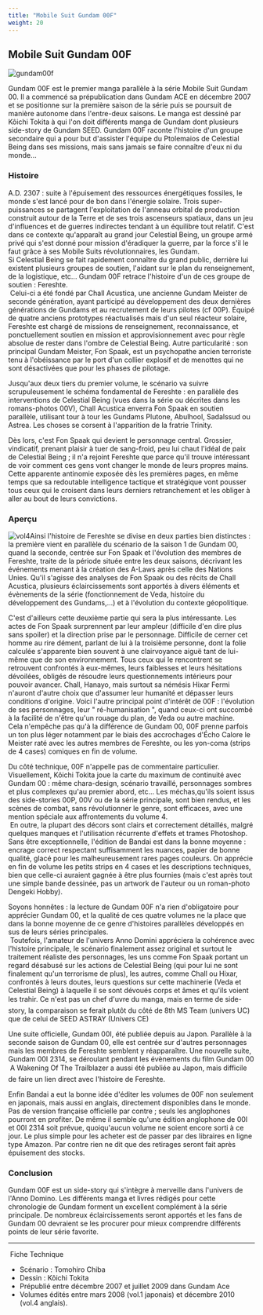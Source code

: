```yaml
---
title: "Mobile Suit Gundam 00F"
weight: 20
---
```


Mobile Suit Gundam 00F
----------------------


![gundam00f](/images/stories/manga/gundam00f/gundam00f.jpg)


Gundam 00F est le premier manga parallèle à la série Mobile Suit Gundam 00. Il a commencé sa prépublication dans Gundam ACE en décembre 2007 et se positionne sur la première saison de la série puis se poursuit de manière autonome dans l'entre-deux saisons. Le manga est dessiné par Kôichi Tokita à qui l'on doit différents manga de Gundam dont plusieurs side-story de Gundam SEED. Gundam 00F raconte l'histoire d'un groupe secondaire qui a pour but d'assister l'équipe du Ptolemaios de Celestial Being dans ses missions, mais sans jamais se faire connaître d'eux ni du monde... 


### Histoire


A.D. 2307 : suite à l'épuisement des ressources énergétiques fossiles, le monde s'est lancé pour de bon dans l'énergie solaire. Trois super-puissances se partagent l'exploitation de l'anneau orbital de production construit autour de la Terre et de ses trois ascenseurs spatiaux, dans un jeu d'influences et de guerres indirectes tendant à un équilibre tout relatif. C'est dans ce contexte qu'apparaît au grand jour Celestial Being, un groupe armé privé qui s'est donné pour mission d'éradiquer la guerre, par la force s'il le faut grâce à ses Mobile Suits révolutionnaires, les Gundam.  
 Si Celestial Being se fait rapidement connaître du grand public, derrière lui existent plusieurs groupes de soutien, l'aidant sur le plan du renseignement, de la logistique, etc... Gundam 00F retrace l'histoire d'un de ces groupe de soutien : Fereshte.  
 Celui-ci a été fondé par Chall Acustica, une ancienne Gundam Meister de seconde génération, ayant participé au développement des deux dernières générations de Gundams et au recrutement de leurs pilotes (cf 00P). Équipé de quatre anciens prototypes réactualisés mais d'un seul réacteur solaire, Fereshte est chargé de missions de renseignement, reconnaissance, et ponctuellement soutien en mission et approvisionnement avec pour règle absolue de rester dans l'ombre de Celestial Being. Autre particularité : son principal Gundam Meister, Fon Spaak, est un psychopathe ancien terroriste tenu à l'obéissance par le port d'un collier explosif et de menottes qui ne sont désactivées que pour les phases de pilotage.


Jusqu'aux deux tiers du premier volume, le scénario va suivre scrupuleusement le schéma fondamental de Fereshte : en parallèle des interventions de Celestial Being (vues dans la série ou décrites dans les romans-photos 00V), Chall Acustica enverra Fon Spaak en soutien parallèle, utilisant tour à tour les Gundams Plutone, Abulhool, Sadalssud ou Astrea. Les choses se corsent à l'apparition de la fratrie Trinity.


Dès lors, c'est Fon Spaak qui devient le personnage central. Grossier, vindicatif, prenant plaisir à tuer de sang-froid, peu lui chaut l'idéal de paix de Celestial Being ; il n'a rejoint Fereshte que parce qu'il trouve intéressant de voir comment ces gens vont changer le monde de leurs propres mains. Cette apparente antinomie exposée dès les premières pages, en même temps que sa redoutable intelligence tactique et stratégique vont pousser tous ceux qui le croisent dans leurs derniers retranchement et les obliger à aller au bout de leurs convictions.


### Aperçu


![vol4](/images/stories/manga/gundam00f/volumes/vol4.jpg)Ainsi l'histoire de Fereshte se divise en deux parties bien distinctes : la première vient en parallèle du scénario de la saison 1 de Gundam 00, quand la seconde, centrée sur Fon Spaak et l'évolution des membres de Fereshte, traite de la période située entre les deux saisons, décrivant les événements menant à la création des A-Laws après celle des Nations Unies. Qu'il s'agisse des analyses de Fon Spaak ou des récits de Chall Acustica, plusieurs éclaircissements sont apportés à divers éléments et évènements de la série (fonctionnement de Veda, histoire du développement des Gundams,...) et à l'évolution du contexte géopolitique.


C'est d'ailleurs cette deuxième partie qui sera la plus intéressante. Les actes de Fon Spaak surprennent par leur ampleur (difficile d'en dire plus sans spoiler) et la direction prise par le personnage. Difficile de cerner cet homme au rire dément, parlant de lui à la troisième personne, dont la folie calculée s'apparente bien souvent à une clairvoyance aiguë tant de lui-même que de son environnement. Tous ceux qui le rencontrent se retrouvent confrontés à eux-mêmes, leurs faiblesses et leurs hésitations dévoilées, obligés de résoudre leurs questionnements intérieurs pour pouvoir avancer. Chall, Hanayo, mais surtout sa némésis Hixar Fermi n'auront d'autre choix que d'assumer leur humanité et dépasser leurs conditions d'origine. Voici l'autre principal point d'intérêt de 00F : l'évolution de ses personnages, leur " ré-humanisation ", quand ceux-ci ont succombé à la facilité de n'être qu'un rouage du plan, de Veda ou autre machine.  
 Cela n'empêche pas qu'à la différence de Gundam 00, 00F prenne parfois un ton plus léger notamment par le biais des accrochages d'Écho Calore le Meister raté avec les autres membres de Fereshte, ou les yon-coma (strips de 4 cases) comiques en fin de volume.


Du côté technique, 00F n'appelle pas de commentaire particulier. Visuellement, Kôichi Tokita joue la carte du maximum de continuité avec Gundam 00 : même chara-design, scénario travaillé, personnages sombres et plus complexes qu'au premier abord, etc... Les méchas,qu'ils soient issus des side-stories 00P, 00V ou de la série principale, sont bien rendus, et les scènes de combat, sans révolutionner le genre, sont efficaces, avec une mention spéciale aux affrontements du volume 4.   
 En outre, la plupart des décors sont clairs et correctement détaillés, malgré quelques manques et l'utilisation récurrente d'effets et trames Photoshop. Sans être exceptionnelle, l'édition de Bandai est dans la bonne moyenne : encrage correct respectant suffisamment les nuances, papier de bonne qualité, glacé pour les malheureusement rares pages couleurs. On apprécie en fin de volume les petits strips en 4 cases et les descriptions techniques, bien que celle-ci auraient gagnée à être plus fournies (mais c'est après tout une simple bande dessinée, pas un artwork de l'auteur ou un roman-photo Dengeki Hobby).


Soyons honnêtes : la lecture de Gundam 00F n'a rien d'obligatoire pour apprécier Gundam 00, et la qualité de ces quatre volumes ne la place que dans la bonne moyenne de ce genre d'histoires parallèles développés en sus de leurs séries principales.  
 Toutefois, l'amateur de l'univers Anno Domini appréciera la cohérence avec l'histoire principale, le scénario finalement assez original et surtout le traitement réaliste des personnages, les uns comme Fon Spaak portant un regard désabusé sur les actions de Celestial Being (qui pour lui ne sont finalement qu'un terrorisme de plus), les autres, comme Chall ou Hixar, confrontés à leurs doutes, leurs questions sur cette machinerie (Veda et Celestial Being) à laquelle il se sont dévoués corps et âmes et qu'ils voient les trahir. Ce n'est pas un chef d'uvre du manga, mais en terme de side-story, la comparaison se ferait plutôt du côté de 8th MS Team (univers UC) que de celui de SEED ASTRAY (Univers CE)


Une suite officielle, Gundam 00I, été publiée depuis au Japon. Parallèle à la seconde saison de Gundam 00, elle est centrée sur d'autres personnages mais les membres de Fereshte semblent y réapparaître. Une nouvelle suite, Gundam 00I 2314, se déroulant pendant les évènements du film Gundam 00  A Wakening Of The Trailblazer a aussi été publiée au Japon, mais difficile de faire un lien direct avec l'histoire de Fereshte.


Enfin Bandai a eut la bonne idée d'éditer les volumes de 00F non seulement en japonais, mais aussi en anglais, directement disponibles dans le monde. Pas de version française officielle par contre ; seuls les anglophones pourront en profiter. De même il semble qu'une édition anglophone de 00I et 00I 2314 soit prévue, quoiqu'aucun volume ne soient encore sorti à ce jour. Le plus simple pour les acheter est de passer par des libraires en ligne type Amazon. Par contre rien ne dit que des retirages seront fait après épuisement des stocks.


### Conclusion


Gundam 00F est un side-story qui s'intègre à merveille dans l'univers de l'Anno Domino. Les différents manga et livres rédigés pour cette chronologie de Gundam forment un excellent complément à la série principale. De nombreux éclaircissements seront apportés et les fans de Gundam 00 devraient se les procurer pour mieux comprendre différents points de leur série favorite. 




---


 Fiche Technique 


* Scénario : Tomohiro Chiba
* Dessin : Kôichi Tokita
* Prépublié entre décembre 2007 et juillet 2009 dans Gundam Ace
* Volumes édités entre mars 2008 (vol.1 japonais) et décembre 2010 (vol.4 anglais).
